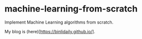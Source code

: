 # machine-learning-from-scratch
Implement Machine Learning algorithms from scratch.

My blog is (here)[https://binlidaily.github.io/].